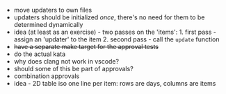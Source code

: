 - move updaters to own files
- updaters should be initialized *once*, there's no need for them to be determined dynamically
- idea (at least as an exercise) - two passes on the 'items': 1. first pass - assign an 'updater' to the item 2. second pass - call the `update` function
- ~~have a separate make target for the approval tests~~
- do the actual kata
- why does clang not work in vscode?
- should some of this be part of approvals?
- combination approvals
- idea - 2D table iso one line per item: rows are days, columns are items